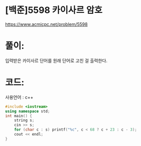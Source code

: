 # [백준]5598 카이사르 암호

https://www.acmicpc.net/problem/5598

# 풀이:

입력받은 카이사르 단어를 원래 단어로 고친 걸 출력한다.



# **코드:** 

사용언어 : c++
```c++
#include <iostream>
using namespace std;
int main() {
	string s;
	cin >> s;
	for (char c : s) printf("%c", c < 68 ? c + 23 : c - 3);
	cout << endl;
}
```

